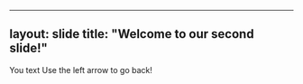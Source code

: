  ---
 layout: slide
 title: "Welcome to our second slide!"
 ---
 You text
 Use the left arrow to go back!
